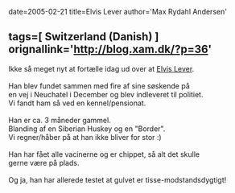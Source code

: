 date=2005-02-21
title=Elvis Lever
author='Max Rydahl Andersen'

tags=[ Switzerland (Danish) ]
orignallink='http://blog.xam.dk/?p=36'
---
<div><p>Ikke s&#229; meget nyt at fort&#230;lle idag ud over at <a href="http://coppermine.xam.dk/thumbnails.php?album=20" title="Elvis Lever">Elvis Lever</a>.<br><br>
Han blev fundet sammen med fire af sine s&#248;skende p&#229;<br>
en vej i Neuchatel i December og blev indleveret til politiet.<br>
Vi fandt ham s&#229; ved en kennel/pensionat.<br><br>
Han er ca. 3 m&#229;neder gammel.<br>
Blanding af en Siberian Huskey og en "Border".<br>
Vi regner/h&#229;ber p&#229; at han ikke bliver for stor :)<br><br>
Han har f&#229;et alle vacinerne og er chippet, s&#229; alt det skulle <br>
gerne v&#230;re p&#229; plads.<br><br>
Og ja, han har allerede testet at gulvet er tisse-modstandsdygtigt!<br><br></p></div>
